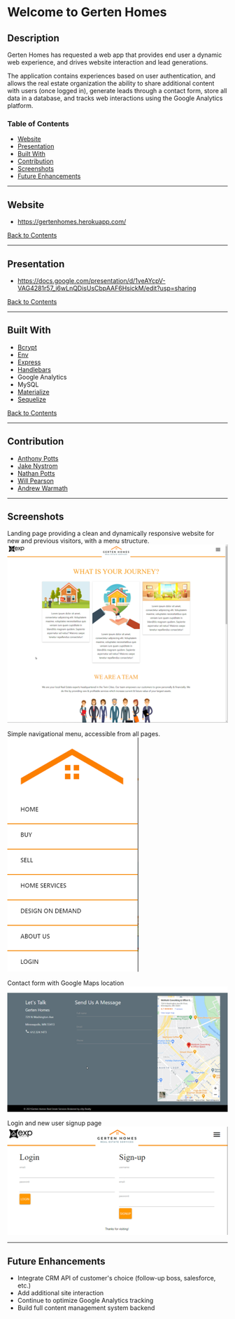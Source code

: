 # Welcome to Gerten Homes

## Description

Gerten Homes has requested a web app that provides end user a dynamic web experience, and drives website interaction and lead generations.

The application contains experiences based on user authentication, and allows the real estate organization the ability to share additional content with users (once logged in), generate leads through a contact form, store all data in a database, and tracks web interactions using the Google Analytics platform.

### Table of Contents

- [Website](#website)
- [Presentation](#presentation)
- [Built With](#built-with)
- [Contribution](#contribution)
- [Screenshots](#screenshots)
- [Future Enhancements](#future-enhancements)

---

## Website

- https://gertenhomes.herokuapp.com/

[Back to Contents](#table-of-contents)

---

## Presentation

- https://docs.google.com/presentation/d/1veAYcpV-VAG4281r57_i6wLnQDisUsCbpAAF6HsickM/edit?usp=sharing

[Back to Contents](#table-of-contents)

---

## Built With

- [Bcrypt](https://www.npmjs.com/package/bcrypt)
- [Env](https://www.npmjs.com/package/env)
- [Express](https://www.npmjs.com/package/express)
- [Handlebars](https://www.npmjs.com/package/handlebars)
- Google Analytics
- MySQL
- [Materialize](https://materializecss.com/)
- [Sequelize](https://www.npmjs.com/package/sequelize)

[Back to Contents](#table-of-contents)

---

## Contribution

- [Anthony Potts](https://github.com/anthonypotts)
- [Jake Nystrom](https://github.com/minnesotaNyst)
- [Nathan Potts](https://github.com/nathan-potts41)
- [Will Pearson](https://github.com/willp429)
- [Andrew Warmath]()

---

## Screenshots

Landing page providing a clean and dynamically responsive website for new and previous visitors, with a menu structure.
![Landing Page](./public/images/ghhomepage.png)

Simple navigational menu, accessible from all pages.
![Menu Page](./public/images/ghmenu.png)

Contact form with Google Maps location
![Contact Form](./public/images/ghcontact_gmaps.png)

Login and new user signup page
![Contact Form](./public/images/ghlogin_singup.png)

---

## Future Enhancements

- Integrate CRM API of customer's choice (follow-up boss, salesforce, etc.)
- Add additional site interaction
- Continue to optimize Google Analytics tracking
- Build full content management system backend
